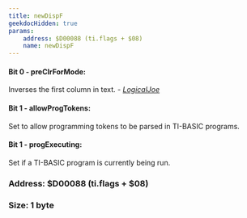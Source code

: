 ```yaml
---
title: newDispF
geekdocHidden: true
params:
    address: $D00088 (ti.flags + $08)
    name: newDispF
---
```


#### Bit 0 - preClrForMode:
Inverses the first column in text. *- [LogicalJoe](https://github.com/logicaljoe)*

#### Bit 1 - allowProgTokens:
Set to allow programming tokens to be parsed in TI-BASIC programs.

#### Bit 1 - progExecuting:
Set if a TI-BASIC program is currently being run.

### Address: $D00088 (ti.flags + $08)

### Size: 1 byte
